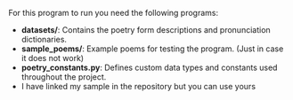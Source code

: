 For this program to run you need the following programs:
- **datasets/**: Contains the poetry form descriptions and pronunciation dictionaries.
- **sample_poems/**: Example poems for testing the program. (Just in case it does not work)
- **poetry_constants.py**: Defines custom data types and constants used throughout the project.
- I  have linked my sample in the repository but you can use yours
